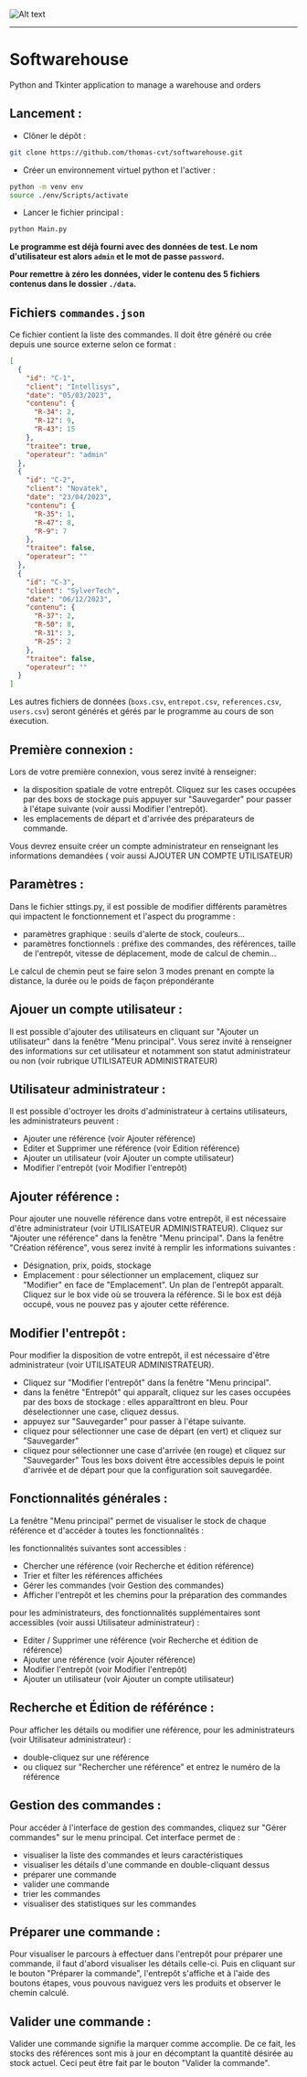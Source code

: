 ![Alt text](imgs/image.png)
___

# Softwarehouse

Python and Tkinter application to manage a warehouse and orders

## Lancement :

- Clôner le dépôt :

```sh
git clone https://github.com/thomas-cvt/softwarehouse.git
```

- Créer un environnement virtuel python et l'activer :

```sh
python -m venv env
source ./env/Scripts/activate
```

- Lancer le fichier principal :

```sh
python Main.py
```
**Le programme est déjà fourni avec des données de test. Le nom d'utilisateur est alors ```admin``` et le mot de passe ```password```.**

**Pour remettre à zéro les données, vider le contenu des 5 fichiers contenus dans le dossier ```./data```.**

## Fichiers ```commandes.json```

Ce fichier contient la liste des commandes. Il doit être généré ou crée depuis une source externe selon ce format :

```json
[
  {
    "id": "C-1",
    "client": "Intellisys",
    "date": "05/03/2023",
    "contenu": {
      "R-34": 2,
      "R-12": 9,
      "R-43": 15
    },
    "traitee": true,
    "operateur": "admin"
  },
  {
    "id": "C-2",
    "client": "Novatek",
    "date": "23/04/2023",
    "contenu": {
      "R-35": 1,
      "R-47": 8,
      "R-9": 7
    },
    "traitee": false,
    "operateur": ""
  },
  {
    "id": "C-3",
    "client": "SylverTech",
    "date": "06/12/2023",
    "contenu": {
      "R-37": 2,
      "R-50": 8,
      "R-31": 3,
      "R-25": 2
    },
    "traitee": false,
    "operateur": ""
  }
]
```

Les autres fichiers de données (```boxs.csv```, ```entrepot.csv```, ```references.csv```, ```users.csv```) seront générés et gérés par le programme au cours de son éxecution.

## Première connexion :

Lors de votre première connexion, vous serez invité à renseigner:
- la disposition spatiale de votre entrepôt. Cliquez sur les cases occupées par des boxs de stockage puis appuyer sur "Sauvegarder" pour passer à l'étape suivante (voir aussi Modifier l'entrepôt).
- les emplacements de départ et d'arrivée des préparateurs de commande.

Vous devrez ensuite créer un compte administrateur en renseignant les informations demandées ( voir aussi AJOUTER UN COMPTE UTILISATEUR)

## Paramètres :

Dans le fichier sttings.py, il est possible de modifier différents paramètres qui impactent le fonctionnement et l'aspect du programme :
- paramètres graphique : seuils d'alerte de stock, couleurs...
- paramètres fonctionnels : préfixe des commandes, des références, taille de l'entrepôt, vitesse de déplacement, mode de calcul de chemin...

Le calcul de chemin peut se faire selon 3 modes prenant en compte la distance, la durée ou le poids de façon prépondérante

## Ajouer un compte utilisateur :

Il est possible d'ajouter des utilisateurs en cliquant sur "Ajouter un utilisateur" dans la fenêtre "Menu principal". Vous serez invité à renseigner des informations sur cet utilisateur et notamment son statut administrateur ou non (voir rubrique UTILISATEUR ADMINISTRATEUR)


## Utilisateur administrateur :

Il est possible d'octroyer les droits d'administrateur à certains utilisateurs, les administrateurs peuvent :
- Ajouter une référence (voir Ajouter référence)
- Editer et Supprimer une référence (voir Edition référence)
- Ajouter un utilisateur (voir Ajouter un compte utilisateur)
- Modifier l'entrepôt (voir Modifier l'entrepôt)


## Ajouter référence :

Pour ajouter une nouvelle référence dans votre entrepôt, il est nécessaire d'être administrateur (voir UTILISATEUR ADMINISTRATEUR). Cliquez sur "Ajouter une référence" dans la fenêtre "Menu principal". Dans la fenêtre "Création référence", vous serez invité à remplir les informations suivantes :
- Désignation, prix, poids, stockage
- Emplacement : pour sélectionner un emplacement, cliquez sur "Modifier" en face de "Emplacement". Un plan de l'entrepôt apparaît. Cliquez sur le box vide où se trouvera la référence. Si le box est déjà occupé, vous ne pouvez pas y ajouter cette référence.


## Modifier l'entrepôt :

Pour modifier la disposition de votre entrepôt, il est nécessaire d'être administrateur (voir UTILISATEUR ADMINISTRATEUR).
- Cliquez sur "Modifier l'entrepôt" dans la fenêtre "Menu principal".
- dans la fenêtre "Entrepôt" qui apparaît, cliquez sur les cases occupées par des boxs de stockage : elles apparaîttront en bleu. Pour déselectionner une case, cliquez dessus.
- appuyez sur "Sauvegarder" pour passer à l'étape suivante.
- cliquez pour sélectionner une case de départ (en vert) et cliquez sur "Sauvegarder"
- cliquez pour sélectionner une case d'arrivée (en rouge) et cliquez sur "Sauvegarder"
Tous les boxs doivent être accessibles depuis le point d'arrivée et de départ pour que la configuration soit sauvegardée.


## Fonctionnalités générales :
La fenêtre "Menu principal" permet de visualiser le stock de chaque référence et d'accéder à toutes les fonctionnalités :

les fonctionnalités suivantes sont accessibles :
- Chercher une référence (voir Recherche et édition référence)
- Trier et filter les références affichées
- Gérer les commandes (voir Gestion des commandes)
- Afficher l'entrepôt et les chemins pour la préparation des commandes

pour les administrateurs, des fonctionnalités supplémentaires sont accessibles (voir aussi Utilisateur administrateur) :
- Editer / Supprimer une référence (voir Recherche et édition de référence)
- Ajouter une référence (voir Ajouter référence)
- Modifier l'entrepôt (voir Modifier l'entrepôt)
- Ajouter un utilisateur (voir Ajouter un compte utilisateur)


## Recherche et Édition de référénce :
Pour afficher les détails ou modifier une référence, pour les administrateurs (voir Utilisateur administrateur) :
- double-cliquez sur une référence 
- ou cliquez sur "Rechercher une référence" et entrez le numéro de la référence

## Gestion des commandes :
Pour accéder à l'interface de gestion des commandes, cliquez sur "Gérer commandes" sur le menu principal.
Cet interface permet de :
- visualiser la liste des commandes et leurs caractéristiques
- visualiser les détails d'une commande en double-cliquant dessus   
- préparer une commande
- valider une commande 
- trier les commandes
- visualiser des statistiques sur les commandes

## Préparer une commande :
Pour visualiser le parcours à effectuer dans l'entrepôt pour préparer une commande, il faut d'abord visualiser les détails celle-ci.
Puis en cliquant sur le bouton "Préparer la commande", l'entrepôt s'affiche et à l'aide des boutons étapes, vous pouvous naviguez vers
les produits et observer le chemin calculé.

## Valider une commande :
Valider une commande signifie la marquer comme accomplie. De ce fait, les stocks des références sont mis à jour en décomptant la quantité désirée au stock actuel. Ceci peut être fait par le bouton "Valider la commande".